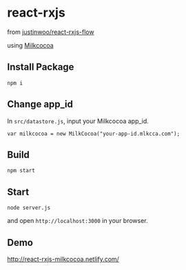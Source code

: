 # react-rxjs

from [justinwoo/react-rxjs-flow
](https://github.com/justinwoo/react-rxjs-flow)

using [Milkcocoa](https://mlkcca.com/)

## Install Package

```
npm i
```

## Change app_id

In `src/datastore.js`, input your Milkcocoa app_id.

```
var milkcocoa = new MilkCocoa("your-app-id.mlkcca.com");
```


## Build

```
npm start
```

## Start

```
node server.js
```

and open `http://localhost:3000` in your browser.


## Demo

http://react-rxjs-milkcocoa.netlify.com/
